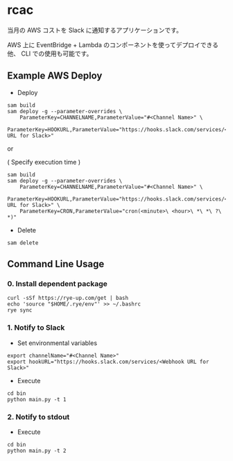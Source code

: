 # rcac

当月の AWS コストを Slack に通知するアプリケーションです。  

AWS 上に EventBridge + Lambda のコンポーネントを使ってデプロイできる他、 CLI での使用も可能です。

## Example AWS Deploy

- Deploy
```
sam build
sam deploy -g --parameter-overrides \
    ParameterKey=CHANNELNAME,ParameterValue="#<Channel Name>" \
    ParameterKey=HOOKURL,ParameterValue="https://hooks.slack.com/services/<Webhook URL for Slack>"
```

or

( Specify execution time )
```
sam build
sam deploy -g --parameter-overrides \
    ParameterKey=CHANNELNAME,ParameterValue="#<Channel Name>" \
    ParameterKey=HOOKURL,ParameterValue="https://hooks.slack.com/services/<Webhook URL for Slack>" \
    ParameterKey=CRON,ParameterValue="cron(<minute>\ <hour>\ *\ *\ ?\ *)"
```

- Delete
```
sam delete
```

## Command Line Usage

### 0. Install dependent package

```
curl -sSf https://rye-up.com/get | bash
echo 'source "$HOME/.rye/env"' >> ~/.bashrc
rye sync
```

### 1. Notify to Slack
- Set environmental variables
```
export channelName="#<Channel Name>"
export hookURL="https://hooks.slack.com/services/<Webhook URL for Slack>"
```

- Execute
```
cd bin
python main.py -t 1
```

### 2. Notify to stdout

- Execute
```
cd bin
python main.py -t 2
```